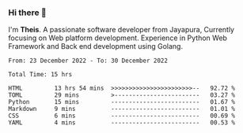 ### Hi there 👋

I'm <b>Theis</b>. A passionate software developer from Jayapura, Currently focusing on Web platform development. Experience in Python Web Framework and Back end development using Golang.

 
 <!--START_SECTION:waka-->

```text
From: 23 December 2022 - To: 30 December 2022

Total Time: 15 hrs

HTML         13 hrs 54 mins  >>>>>>>>>>>>>>>>>>>>>>>--   92.72 %
TOML         29 mins         >------------------------   03.27 %
Python       15 mins         -------------------------   01.67 %
Markdown     9 mins          -------------------------   01.01 %
CSS          6 mins          -------------------------   00.69 %
YAML         4 mins          -------------------------   00.53 %
```

<!--END_SECTION:waka-->
